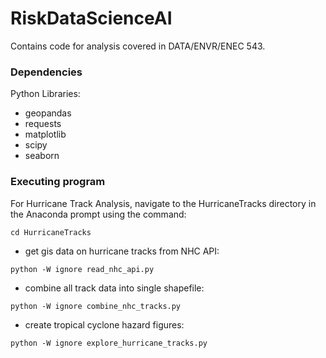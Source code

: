 # RiskDataScienceAI
Contains code for analysis covered in DATA/ENVR/ENEC 543. 

### Dependencies

Python Libraries:

* geopandas
* requests
* matplotlib
* scipy
* seaborn

### Executing program

For Hurricane Track Analysis, navigate to the HurricaneTracks directory in the Anaconda prompt using the command:
```
cd HurricaneTracks
```
* get gis data on hurricane tracks from NHC API:
```
python -W ignore read_nhc_api.py
```
* combine all track data into single shapefile:
```
python -W ignore combine_nhc_tracks.py
```
* create tropical cyclone hazard figures:
```
python -W ignore explore_hurricane_tracks.py
```
